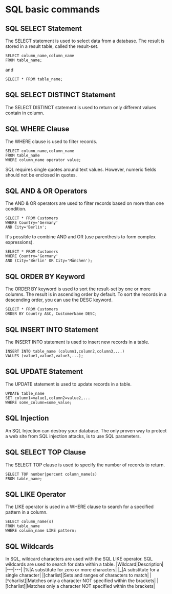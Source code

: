 # SQL basic commands

## SQL SELECT Statement

The SELECT statement is used to select data from a database.
The result is stored in a result table, called the result-set.

```
SELECT column_name,column_name
FROM table_name;
```
and
```
SELECT * FROM table_name;
```

## SQL SELECT DISTINCT Statement

The SELECT DISTINCT statement is used to return only different values contain in column.

## SQL WHERE Clause

The WHERE clause is used to filter records.
```
SELECT column_name,column_name
FROM table_name
WHERE column_name operator value;
```
SQL requires single quotes around text values. However, numeric fields should not be enclosed in quotes.

## SQL AND & OR Operators

The AND & OR operators are used to filter records based on more than one condition.
```
SELECT * FROM Customers
WHERE Country='Germany'
AND City='Berlin';
```
It's possible to combine AND and OR (use parenthesis to form complex expressions).
```
SELECT * FROM Customers
WHERE Country='Germany'
AND (City='Berlin' OR City='München');
```

## SQL ORDER BY Keyword

The ORDER BY keyword is used to sort the result-set by one or more columns.
The result is in ascending order by default. To sort the records in a descending order, you can use the DESC keyword.
```
SELECT * FROM Customers
ORDER BY Country ASC, CustomerName DESC;
```

## SQL INSERT INTO Statement

The INSERT INTO statement is used to insert new records in a table.
```
INSERT INTO table_name (column1,column2,column3,...)
VALUES (value1,value2,value3,...);
```

## SQL UPDATE Statement

The UPDATE statement is used to update records in a table.
```
UPDATE table_name
SET column1=value1,column2=value2,...
WHERE some_column=some_value;
```

## SQL Injection

An SQL Injection can destroy your database.
The only proven way to protect a web site from SQL injection attacks, is to use SQL parameters.

##  SQL SELECT TOP Clause

The SELECT TOP clause is used to specify the number of records to return.
```
SELECT TOP number|percent column_name(s)
FROM table_name;
```

## SQL LIKE Operator

The LIKE operator is used in a WHERE clause to search for a specified pattern in a column.
```
SELECT column_name(s)
FROM table_name
WHERE column_name LIKE pattern;
```

## SQL Wildcards

In SQL, wildcard characters are used with the SQL LIKE operator. SQL wildcards are used to search for data within a table.
|Wildcard|Description|
|---|---|
|%|A substitute for zero or more characters|
|_|A substitute for a single character|
|[charlist]|Sets and ranges of characters to match|
|[^charlist]|Matches only a character NOT specified within the brackets|
|[!charlist]|Matches only a character NOT specified within the brackets|
